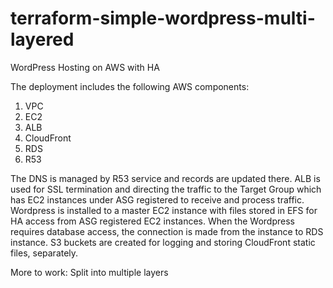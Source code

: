 # terraform-simple-wordpress-multi-layered
WordPress Hosting on AWS with HA

The deployment includes the following AWS components:
1. VPC
2. EC2
3. ALB
4. CloudFront
5. RDS
6. R53

The DNS is managed by R53 service and records are updated there.
ALB is used for SSL termination and directing the traffic to the Target Group which has EC2 instances under ASG registered to receive and process traffic.
Wordpress is installed to a master EC2 instance with files stored in EFS for HA access from ASG registered EC2 instances.
When the Wordpress requires database access, the connection is made from the instance to RDS instance.
S3 buckets are created for logging and storing CloudFront static files, separately.

More to work:
Split into multiple layers
